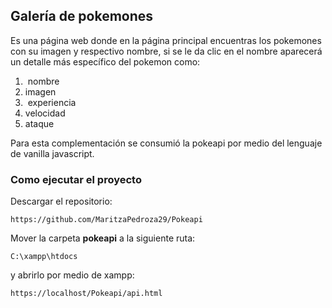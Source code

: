 ## Galería de pokemones

Es una página web donde en la página principal encuentras los pokemones con su imagen y respectivo nombre, si se le da clic en el nombre aparecerá un detalle más específico del pokemon como: 

1.   nombre
2.  imagen
3.   experiencia
4.  velocidad
5.  ataque

Para esta complementación se consumió la pokeapi por medio del lenguaje de vanilla javascript.

### Como ejecutar el proyecto

Descargar el repositorio: 

```plaintext
https://github.com/MaritzaPedroza29/Pokeapi
```

Mover la carpeta **pokeapi** a la siguiente ruta:

```plaintext
C:\xampp\htdocs
```

y abrirlo por medio de xampp: 

```plaintext
https://localhost/Pokeapi/api.html
```